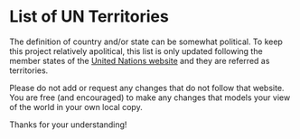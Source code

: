 # List of UN Territories

The definition of country and/or state can be somewhat political. To keep this
project relatively apolitical, this list is only updated following the member
states of the
[United Nations website](https://www.un.org/en/about-us/member-states) and they
are referred as territories.

Please do not add or request any changes that do not follow that website. You
are free (and encouraged) to make any changes that models your view of the world
in your own local copy.

Thanks for your understanding!
